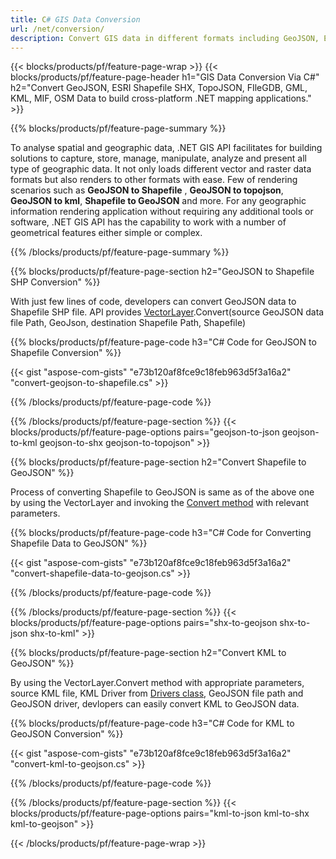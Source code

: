 ```yaml
---
title: C# GIS Data Conversion
url: /net/conversion/
description: Convert GIS data in different formats including GeoJSON, ESRI Shapefile SHX, TopoJSON, FIleGDB, GML, KML, MIF, OSM with few lines of C# code via .NET library.
---
```


{{< blocks/products/pf/feature-page-wrap >}}
{{< blocks/products/pf/feature-page-header h1="GIS Data Conversion Via C#" h2="Convert GeoJSON, ESRI Shapefile SHX, TopoJSON, FIleGDB, GML, KML, MIF, OSM Data to build cross-platform .NET mapping applications." >}}

{{% blocks/products/pf/feature-page-summary %}}


To analyse spatial and geographic data, .NET GIS API facilitates for building solutions to capture, store, manage, manipulate, analyze and present all type of geographic data. It not only loads different vector and raster data formats but also renders to other formats with ease. Few of rendering scenarios such as **GeoJSON to Shapefile** , **GeoJSON to topojson**, **GeoJSON to kml**, **Shapefile to GeoJSON** and more. For any geographic information rendering application without requiring any additional tools or software, .NET GIS API has the capability to work with a number of geometrical features either simple or complex.

{{% /blocks/products/pf/feature-page-summary  %}}

{{% blocks/products/pf/feature-page-section  h2="GeoJSON to Shapefile SHP Conversion" %}}

With just few lines of code, developers can convert GeoJSON data to Shapefile SHP file. API provides [VectorLayer](https://apireference.aspose.com/gis/net/aspose.gis/vectorlayer).Convert(source GeoJSON data file Path, GeoJson, destination Shapefile Path, Shapefile)


{{% blocks/products/pf/feature-page-code h3="C# Code for GeoJSON to Shapefile Conversion" %}}

{{< gist "aspose-com-gists" "e73b120af8fce9c18feb963d5f3a16a2" "convert-geojson-to-shapefile.cs" >}}

{{% /blocks/products/pf/feature-page-code  %}}

{{% /blocks/products/pf/feature-page-section %}}
{{< blocks/products/pf/feature-page-options pairs="geojson-to-json geojson-to-kml geojson-to-shx geojson-to-topojson" >}}

{{% blocks/products/pf/feature-page-section  h2="Convert Shapefile to GeoJSON" %}}

Process of converting Shapefile to GeoJSON is same as of the above one by using the VectorLayer and invoking the [Convert method](https://apireference.aspose.com/gis/net/aspose.gis.vectorlayer/convert/methods/2) with relevant parameters.


{{% blocks/products/pf/feature-page-code h3="C# Code for Converting Shapefile Data to GeoJSON" %}}

{{< gist "aspose-com-gists" "e73b120af8fce9c18feb963d5f3a16a2" "convert-shapefile-data-to-geojson.cs" >}}

{{% /blocks/products/pf/feature-page-code  %}}

{{% /blocks/products/pf/feature-page-section %}}
{{< blocks/products/pf/feature-page-options pairs="shx-to-geojson shx-to-json shx-to-kml" >}}

{{% blocks/products/pf/feature-page-section  h2="Convert KML to GeoJSON" %}}

By using the VectorLayer.Convert method with appropriate parameters, source KML file, KML Driver from [Drivers class](https://apireference.aspose.com/gis/net/aspose.gis/drivers), GeoJSON file path and GeoJSON driver, devlopers can easily convert KML to GeoJSON data.

{{% blocks/products/pf/feature-page-code h3="C# Code for KML to GeoJSON Conversion" %}}

{{< gist "aspose-com-gists" "e73b120af8fce9c18feb963d5f3a16a2" "convert-kml-to-geojson.cs" >}}

{{% /blocks/products/pf/feature-page-code  %}}

{{% /blocks/products/pf/feature-page-section %}}
{{< blocks/products/pf/feature-page-options pairs="kml-to-json kml-to-shx kml-to-geojson" >}}

{{< /blocks/products/pf/feature-page-wrap >}}